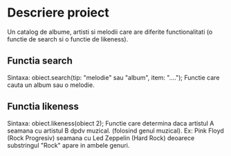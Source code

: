 # Descriere proiect
  Un catalog de albume, artisti si melodii care are diferite functionalitati (o functie de search si o functie de likeness).

## Functia search
Sintaxa: obiect.search(tip: "melodie" sau "album", item: "....");
Functie care cauta un album sau o melodie.

## Functia likeness
Sintaxa: obiect.likeness(obiect 2);
Functie care determina daca artistul A seamana cu artistul B dpdv muzical. (folosind genul muzical).
Ex: Pink Floyd (Rock Progresiv) seamana cu Led Zeppelin (Hard Rock) deoarece substringul "Rock" apare in ambele genuri.

